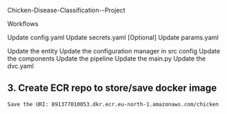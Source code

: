 Chicken-Disease-Classification--Project

Workflows


Update config.yaml
Update secrets.yaml [Optional]
Update params.yaml
<!-- AT TIME OF MODEL TRAINING -->

Update the entity
Update the configuration manager in src config
Update the components
Update the pipeline
Update the main.py
Update the dvc.yaml

## 3. Create ECR repo to store/save docker image
    Save the URI: 891377010053.dkr.ecr.eu-north-1.amazonaws.com/chicken